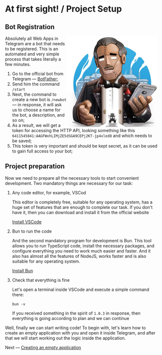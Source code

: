 # At first sight! / Project Setup

## Bot Registration

<img align="right" width="300" height="300" src="../images/create-bot/botfather.jpg">

Absolutely all Web Apps in Telegram are a bot that needs to be registered. This is an automated and very simple process that takes literally a few minutes.

1. Go to the official bot from Telegram — [BotFather](https://t.me/BotFather);
2. Send him the command `/start`
3. Next, the command to create a new bot is `/newbot` — in response, it will ask us to choose a name for the bot, a description, and so on;
4. As a result, we will get a token for accessing the HTTP API, looking something like this `6411545841:AAGFWxhLIMjZE5dSGA9CEPj2KT-jp4xled8` and which needs to be saved;
5. This token is very important and should be kept secret, as it can be used to gain full access to your bot;

## Project preparation

Now we need to prepare all the necessary tools to start convenient development. Two mandatory things are necessary for our task:

1. Any code editor, for example, VSCod

   This editor is completely free, suitable for any operating system, has a huge set of features that are enough to complete our task. If you don't have it, then you can download and install it from the official website

   [Install VSCode](https://code.visualstudio.com/docs/setup/setup-overview)

1. Bun to run the code

   And the second mandatory program for development is Bun. This tool allows you to run TypeScript code, install the necessary packages, and configure everything you need to work much easier and faster. And it also has almost all the features of NodeJS, works faster and is also suitable for any operating system.

   [Install Bun](https://bun.sh/)

1. Check that everything is fine

   Let's open a terminal inside VSCode and execute a simple command there:

   ```
   bun -v
   ```

   If you received something in the spirit of `1.0.3` in response, then everything is going according to plan and we can continue

Well, finally we can start writing code! To begin with, let's learn how to create an empty application with you and open it inside Telegram, and after that we will start working out the logic inside the application.

Next — [Creating an empty application](./03-create-empty-project.md)

<br clear="right"/>
